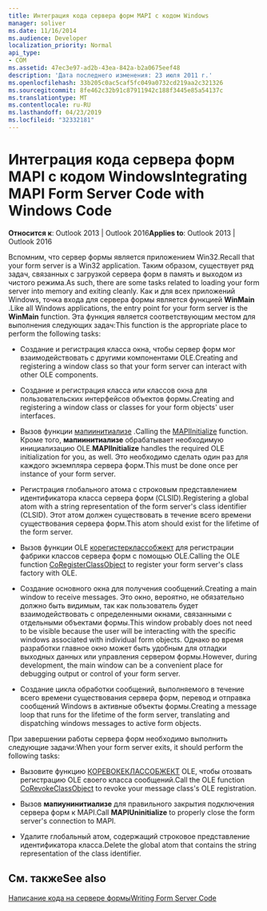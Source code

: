 ```yaml
---
title: Интеграция кода сервера форм MAPI с кодом Windows
manager: soliver
ms.date: 11/16/2014
ms.audience: Developer
localization_priority: Normal
api_type:
- COM
ms.assetid: 47ec3e97-ad2b-43ea-842a-b2a0675eef48
description: 'Дата последнего изменения: 23 июля 2011 г.'
ms.openlocfilehash: 33b205c0ac5caf5fc049a0732cd219aa2c321326
ms.sourcegitcommit: 8fe462c32b91c87911942c188f3445e85a54137c
ms.translationtype: MT
ms.contentlocale: ru-RU
ms.lasthandoff: 04/23/2019
ms.locfileid: "32332181"
---
```

# <a name="integrating-mapi-form-server-code-with-windows-code"></a><span data-ttu-id="bcde4-103">Интеграция кода сервера форм MAPI с кодом Windows</span><span class="sxs-lookup"><span data-stu-id="bcde4-103">Integrating MAPI Form Server Code with Windows Code</span></span>

  
  
<span data-ttu-id="bcde4-104">**Относится к**: Outlook 2013 | Outlook 2016</span><span class="sxs-lookup"><span data-stu-id="bcde4-104">**Applies to**: Outlook 2013 | Outlook 2016</span></span> 
  
<span data-ttu-id="bcde4-105">Вспомним, что сервер формы является приложением Win32.</span><span class="sxs-lookup"><span data-stu-id="bcde4-105">Recall that your form server is a Win32 application.</span></span> <span data-ttu-id="bcde4-106">Таким образом, существует ряд задач, связанных с загрузкой сервера форм в память и выходом из чистого режима.</span><span class="sxs-lookup"><span data-stu-id="bcde4-106">As such, there are some tasks related to loading your form server into memory and exiting cleanly.</span></span> <span data-ttu-id="bcde4-107">Как и для всех приложений Windows, точка входа для сервера формы является функцией **WinMain** .</span><span class="sxs-lookup"><span data-stu-id="bcde4-107">Like all Windows applications, the entry point for your form server is the **WinMain** function.</span></span> <span data-ttu-id="bcde4-108">Эта функция является соответствующим местом для выполнения следующих задач:</span><span class="sxs-lookup"><span data-stu-id="bcde4-108">This function is the appropriate place to perform the following tasks:</span></span> 
  
- <span data-ttu-id="bcde4-109">Создание и регистрация класса окна, чтобы сервер форм мог взаимодействовать с другими компонентами OLE.</span><span class="sxs-lookup"><span data-stu-id="bcde4-109">Creating and registering a window class so that your form server can interact with other OLE components.</span></span>
    
- <span data-ttu-id="bcde4-110">Создание и регистрация класса или классов окна для пользовательских интерфейсов объектов формы.</span><span class="sxs-lookup"><span data-stu-id="bcde4-110">Creating and registering a window class or classes for your form objects' user interfaces.</span></span>
    
- <span data-ttu-id="bcde4-111">Вызов функции [мапиинитиализе](mapiinitialize.md) .</span><span class="sxs-lookup"><span data-stu-id="bcde4-111">Calling the [MAPIInitialize](mapiinitialize.md) function.</span></span> <span data-ttu-id="bcde4-112">Кроме того, **мапиинитиализе** обрабатывает необходимую инициализацию OLE.</span><span class="sxs-lookup"><span data-stu-id="bcde4-112">**MAPIInitialize** handles the required OLE initialization for you, as well.</span></span> <span data-ttu-id="bcde4-113">Это необходимо сделать один раз для каждого экземпляра сервера форм.</span><span class="sxs-lookup"><span data-stu-id="bcde4-113">This must be done once per instance of your form server.</span></span> 
    
- <span data-ttu-id="bcde4-114">Регистрация глобального атома с строковым представлением идентификатора класса сервера форм (CLSID).</span><span class="sxs-lookup"><span data-stu-id="bcde4-114">Registering a global atom with a string representation of the form server's class identifier (CLSID).</span></span> <span data-ttu-id="bcde4-115">Этот атом должен существовать в течение всего времени существования сервера форм.</span><span class="sxs-lookup"><span data-stu-id="bcde4-115">This atom should exist for the lifetime of the form server.</span></span>
    
- <span data-ttu-id="bcde4-116">Вызов функции OLE [корегистерклассобжект](https://msdn.microsoft.com/library/ms693407.aspx) для регистрации фабрики классов сервера форм с помощью OLE.</span><span class="sxs-lookup"><span data-stu-id="bcde4-116">Calling the OLE function [CoRegisterClassObject](https://msdn.microsoft.com/library/ms693407.aspx) to register your form server's class factory with OLE.</span></span> 
    
- <span data-ttu-id="bcde4-117">Создание основного окна для получения сообщений.</span><span class="sxs-lookup"><span data-stu-id="bcde4-117">Creating a main window to receive messages.</span></span> <span data-ttu-id="bcde4-118">Это окно, вероятно, не обязательно должно быть видимым, так как пользователь будет взаимодействовать с определенными окнами, связанными с отдельными объектами формы.</span><span class="sxs-lookup"><span data-stu-id="bcde4-118">This window probably does not need to be visible because the user will be interacting with the specific windows associated with individual form objects.</span></span> <span data-ttu-id="bcde4-119">Однако во время разработки главное окно может быть удобным для отладки выходных данных или управления сервером формы.</span><span class="sxs-lookup"><span data-stu-id="bcde4-119">However, during development, the main window can be a convenient place for debugging output or control of your form server.</span></span>
    
- <span data-ttu-id="bcde4-120">Создание цикла обработки сообщений, выполняемого в течение всего времени существования сервера форм, перевод и отправка сообщений Windows в активные объекты формы.</span><span class="sxs-lookup"><span data-stu-id="bcde4-120">Creating a message loop that runs for the lifetime of the form server, translating and dispatching windows messages to active form objects.</span></span>
    
<span data-ttu-id="bcde4-121">При завершении работы сервера форм необходимо выполнить следующие задачи:</span><span class="sxs-lookup"><span data-stu-id="bcde4-121">When your form server exits, it should perform the following tasks:</span></span>
  
- <span data-ttu-id="bcde4-122">Вызовите функцию [КОРЕВОКЕКЛАССОБЖЕКТ](https://msdn.microsoft.com/library/ms688650%28VS.85%29.aspx) OLE, чтобы отозвать регистрацию OLE своего класса сообщений.</span><span class="sxs-lookup"><span data-stu-id="bcde4-122">Call the OLE function [CoRevokeClassObject](https://msdn.microsoft.com/library/ms688650%28VS.85%29.aspx) to revoke your message class's OLE registration.</span></span> 
    
- <span data-ttu-id="bcde4-123">Вызов **мапиунинитиализе** для правильного закрытия подключения сервера форм к MAPI.</span><span class="sxs-lookup"><span data-stu-id="bcde4-123">Call **MAPIUninitialize** to properly close the form server's connection to MAPI.</span></span> 
    
- <span data-ttu-id="bcde4-124">Удалите глобальный атом, содержащий строковое представление идентификатора класса.</span><span class="sxs-lookup"><span data-stu-id="bcde4-124">Delete the global atom that contains the string representation of the class identifier.</span></span>
    
## <a name="see-also"></a><span data-ttu-id="bcde4-125">См. также</span><span class="sxs-lookup"><span data-stu-id="bcde4-125">See also</span></span>



[<span data-ttu-id="bcde4-126">Написание кода на сервере формы</span><span class="sxs-lookup"><span data-stu-id="bcde4-126">Writing Form Server Code</span></span>](writing-form-server-code.md)

